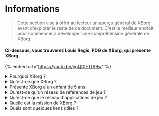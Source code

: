 # Informations

> Cette section vise à offrir au lecteur un aperçu général de XBorg avant d'explorer le reste de ce document. C'est le meilleur endroit pour commencer à développer une compréhension générale de XBorg.

#### Ci-dessous, vous trouverez Louis Regis, PDG de XBorg, qui présente XBorg.

{% embed url="https://youtu.be/yqQf0ETfB9w" %}

<details>

<summary>Pourquoi XBorg ?</summary>

Dans la société d'aujourd'hui, où le temps libre devient de plus en plus abondant, les joueurs passent d'innombrables heures plongés dans des mondes de jeux. Pourtant, les données générées par ces expériences sont souvent sous-évaluées et fragmentées à travers plusieurs jeux. XBorg reconnaît la valeur du temps des joueurs et cherche à rendre leurs données significatives et précieuses.

Le problème des données fragmentées des joueurs est aggravé par le fait que les joueurs ne sont pas toujours récompensés pour leur contribution au succès d'un jeu. Malgré leur rôle essentiel dans l'écosystème du jeu, les joueurs ne perçoivent souvent aucune valeur générée par leur gameplay. Ce problème important affecte de nombreux joueurs et nécessite une solution.

</details>

<details>

<summary>Qu'est-ce que XBorg ?</summary>

XBorg révolutionne l'industrie du jeu en permettant aux joueurs de créer leur identité numérique de jeu grâce à un réseau de références. Il ouvre la voie à une nouvelle génération d'applications et de cas d'utilisation de jeu améliorés.

Avec la possibilité d'intégrer des dizaines de millions de joueurs dans l'écosystème Web3, XBorg est en passe de transformer l'avenir du jeu tel que nous le connaissons.

XBorg est soutenu par les meilleures marques et investisseurs de Web3 et abrite les joueurs les plus compétitifs du jeu Web3.

</details>

<details>

<summary>Présente XBorg à un enfant de 5 ans</summary>

Salut, petit ! As-tu déjà joué à des jeux sur ta tablette ou ton téléphone ? Eh bien, il y a quelque chose de vraiment cool appelé XBorg qui va rendre ton expérience de jeu encore plus amusante !

XBorg est comme un outil spécial qui t'aide à créer ton propre personnage numérique que tu peux utiliser pour jouer à des jeux. C'est comme créer ton propre super-héros !

Et la meilleure partie, c'est que ton super-héros te donne des super-pouvoirs dans d'autres applications de jeu cool aussi. C'est comme donner des super-pouvoirs à tous les joueurs de la planète.

XBorg est soutenu par des personnes vraiment importantes et intelligentes qui pensent que cela va changer la façon dont nous jouons aux jeux à l'avenir. Alors prépare-toi, parce que XBorg va être vraiment important !

</details>

<details>

<summary>Qu'est-ce qu'un réseau de références de jeu ?</summary>

Le réseau de références est comme un hub personnel de données de jeu pour chaque joueur. Il regroupe toutes leurs références de jeu provenant de différents jeux et applications en une seule identité, comme leurs performances dans un jeu, les communautés de jeu auxquelles ils appartiennent et le nombre de tournois qu'ils ont remportés. C'est l'identité numérique des joueurs.

Notre système suit trois types de données utilisateur :

1. Engagement dans l'esport
2. Performance de jeu
3. Activité sociale/fan

Nous recueillons ces données à partir de plates-formes populaires telles que Steam, FaceIt, Riot Games, Twitter, Discord et des sources en chaîne.

Pour le dire techniquement, le réseau de références de jeu utilise des jetons liés à l'âme des joueurs (NFT non transférables) pour stocker leurs métriques en toute sécurité. Notre agrégateur de données avancé, XBorg, garantit aux joueurs la pleine propriété de leurs données.

Le réseau de références est le fondement permettant la création d'applications de jeu améliorées et de jeux liés à l'identité des joueurs.

Par conséquent, imaginez le protocole Lens pour les jeux.

</details>

<details>

<summary>Qu'est-ce que le réseau d'applications de jeu ?</summary>

Le réseau d'applications de jeu est une collection d'applications de jeu qui utilisent l'identité numérique d'un joueur. Notre réseau de références peut être utilisé pour créer des applications de jeu plus avancées, comme une plateforme de tournois qui met en relation les joueurs en fonction de leur historique, une plateforme de lancement GameFi soulbound ou une application de rencontres de jeu qui met en relation les joueurs en fonction de leurs références. Les marques peuvent également utiliser ce réseau pour l'acquisition d'utilisateurs basée sur les données des joueurs. Le réseau d'applications de jeu offre des possibilités infinies pour une expérience de jeu plus personnalisée et agréable.\
\
Nous prévoyons que l'utilisation du réseau de références soit sans permission, de sorte que tous les développeurs puissent créer de nouvelles applications cool :)

</details>

<details>

<summary>Quelle est la mission de XBorg ?</summary>

Notre mission chez XBorg est de donner aux joueurs du monde entier les moyens de posséder, de gouverner et de bénéficier d'expériences utilisateur supérieures. Nous croyons fermement que l'avenir du jeu réside entre les mains des joueurs, et nous nous engageons à être la plateforme où ils peuvent créer et posséder de nouveaux cas d'utilisation pour l'industrie du jeu.

Chez XBorg, nous donnons la priorité aux besoins de nos joueurs et nous nous efforçons de créer un environnement qui favorise la collaboration, la gouvernance ouverte, la décentralisation et l'innovation. Notre objectif est de construire une communauté mondiale de joueurs qui peuvent prendre en main leurs expériences de jeu, créer leurs propres applications et contribuer à la croissance de l'industrie.

Nous nous engageons à y parvenir en travaillant en étroite collaboration avec nos joueurs pour créer un monde meilleur pour les joueurs partout.

</details>

<details>

<summary>Quels sont quelques liens utiles ?</summary>

* [**Site Web**](https://www.xborg.com)&#x20;
* [**Twitter**](https://twitter.com/xborg\_official)
* [**Discord**](https://discord.com/invite/xborg)&#x20;
* [**YouTube**](https://www.youtube.com/@xborgofficial)
* [**Twitch**](https://www.twitch.tv/xborgofficial)
* [**Medium**](https://medium.com/xborg-official)&#x20;
* [**Pitch deck**](https://docsend.com/view/5dwn74pn6izud3vb)
* [**Application**](http://gaming.xborg.com/)
* [**Launchpad**](https://launchpad.xborg.com/)

La première version du livre blanc a été publiée en juillet 2022, mais elle est actuellement en révision et sera republiée vers le deuxième trimestre 2023.

</details>
